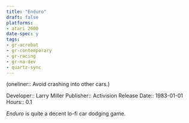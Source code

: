 ```yaml
---
title: "Enduro"
draft: false
platforms:
- atari 2600
date-spec: y
tags:
- gr-acrobat
- gr-contemporary 
- gr-racing 
- gr-na-dev
- quartz-sync
---
```


(oneliner:: Avoid crashing into other cars.)

Developer:: Larry Miller
Publisher:: Activision
Release Date:: 1983-01-01
Hours:: 0.1

*Enduro* is quite a decent lo-fi car dodging game.
